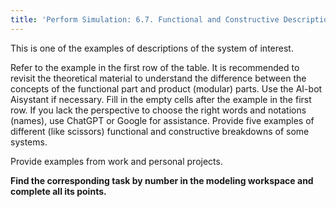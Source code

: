 ```yaml
---
title: 'Perform Simulation: 6.7. Functional and Constructive Descriptions'
---
```


This is one of the examples of descriptions of the system of interest.

Refer to the example in the first row of the table. It is recommended to revisit the theoretical material to understand the difference between the concepts of the functional part and product (modular) parts. Use the AI-bot Aisystant if necessary. Fill in the empty cells after the example in the first row. If you lack the perspective to choose the right words and notations (names), use ChatGPT or Google for assistance. Provide five examples of different (like scissors) functional and constructive breakdowns of some systems.

Provide examples from work and personal projects.

**Find the corresponding task by number in the modeling workspace and complete all its points.**